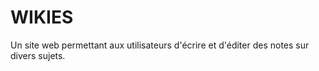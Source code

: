 WIKIES
======

Un site web permettant aux utilisateurs d'écrire et d'éditer des notes sur divers sujets.


